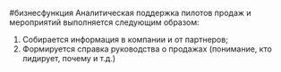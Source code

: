 #бизнесфункция 
Аналитическая поддержка пилотов продаж и мероприятий выполняется следующим образом:  
1. Собирается информация в компании и от партнеров;  
2. Формируется справка руководства о продажах (понимание, кто лидирует, почему и т.д.)